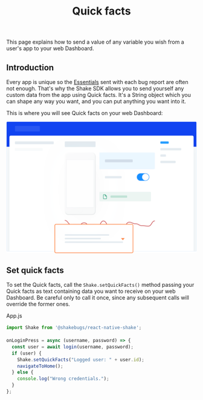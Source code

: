 ﻿---
id: quick-facts
title: Quick facts
---
This page explains how to send a value of any variable you wish from a user's app to your web Dashboard.

## Introduction
Every app is unique so the [Essentials](react/essentials.md) sent with each bug report are often not enough. 
That's why the Shake SDK allows you to send yourself any custom data from the app using Quick facts.
It's a String object which you can shape any way you want, and you can put anything you want into it.

This is where you will see Quick facts on your web Dashboard:

![Quick facts screen](../assets/quick_facts_screen.png)

## Set quick facts
To set the Quick facts, call the `Shake.setQuickFacts()` method passing your Quick facts as text 
containing data you want to receive on your web Dashboard. Be careful only to call it once, 
since any subsequent calls will override the former ones.

App.js
```javascript {1,6}
import Shake from '@shakebugs/react-native-shake';

onLoginPress = async (username, password) => {
  const user = await login(username, password);
  if (user) {
    Shake.setQuickFacts("Logged user: " + user.id);
    navigateToHome();
  } else {
    console.log("Wrong credentials.");
  }
};
```
